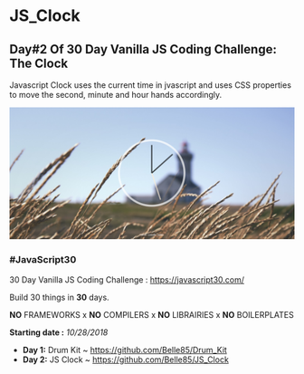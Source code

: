 # JS_Clock
## Day#2 Of 30 Day Vanilla JS Coding Challenge: The Clock

Javascript Clock uses the current time in jvascript and uses CSS properties to move the second, minute and hour hands accordingly.

![Homepage Image](https://github.com/Belle85/JS_Clock/blob/master/assets/image/Homepage.PNG)

### **#JavaScript30**
30 Day Vanilla JS Coding Challenge : https://javascript30.com/

Build 30 things in **30** days. 

**NO** FRAMEWORKS x **NO** COMPILERS x **NO** LIBRAIRIES x **NO** BOILERPLATES

**Starting date :** *10/28/2018*

* **Day 1:** Drum Kit ~ https://github.com/Belle85/Drum_Kit
* **Day 2:** JS Clock ~ https://github.com/Belle85/JS_Clock
